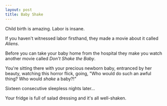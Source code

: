 ```yaml
---
layout: post
title: Baby Shake
---
```

Child birth is amazing.  Labor is insane.

If you haven't witnessed labor firsthand, they made a movie about it called *Aliens*.

Before you can take your baby home from the hospital they make you watch another movie called *Don't Shake the Baby*.

You're sitting there with your precious newborn baby, entranced by her beauty, watching this horror flick, going, "Who would do such an awful thing?  Who would *shake* a baby?!"

Sixteen consecutive sleepless nights later...

Your fridge is full of salad dressing and it's all well-shaken.
